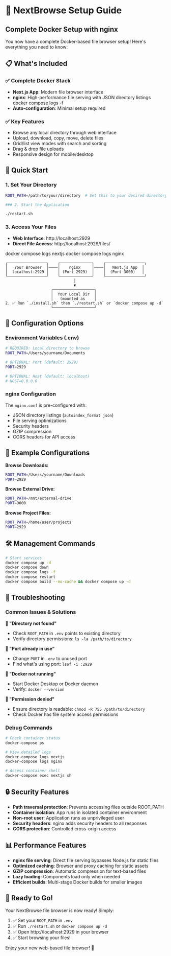 # 🚀 NextBrowse Setup Guide

## Complete Docker Setup with nginx

You now have a complete Docker-based file browser setup! Here's everything you need to know:

## 📋 What's Included

### ✅ Complete Docker Stack

- **Next.js App**: Modern file browser interface
- **nginx**: High-performance file serving with JSON directory listings
  docker compose logs -f
- **Auto-configuration**: Minimal setup required

### ✅ Key Features

- Browse any local directory through web interface
- Upload, download, copy, move, delete files
- Grid/list view modes with search and sorting
- Drag & drop file uploads
- Responsive design for mobile/desktop

## 🎯 Quick Start

### 1. Set Your Directory

```bash
ROOT_PATH=/path/to/your/directory  # Set this to your desired directory

### 2. Start the Application

./restart.sh
```

### 3. Access Your Files

- **Web Interface**: http://localhost:2929
- **Direct File Access**: http://localhost:2929/files/

docker compose logs nextjs
docker compose logs nginx

```
┌─────────────────┐    ┌──────────────┐    ┌─────────────────┐
│   Your Browser  │────│    nginx     │────│   Next.js App  │
│  localhost:2929 │    │ (Port 2929)  │    │  (Port 3000)   │
└─────────────────┘    └──────────────┘    └─────────────────┘
                              │
                              ▼
                    ┌──────────────────┐
                    │  Your Local Dir  │
                    │   (mounted as    │
2. ✅ Run `./install.sh` then `./restart.sh` or `docker compose up -d`
                    └──────────────────┘
```

## 🔧 Configuration Options

### Environment Variables (.env)

```bash
# REQUIRED: Local directory to browse
ROOT_PATH=/Users/yourname/Documents

# OPTIONAL: Port (default: 2929)
PORT=2929

# OPTIONAL: Host (default: localhost)
# HOST=0.0.0.0
```

### nginx Configuration

The `nginx.conf` is pre-configured with:

- JSON directory listings (`autoindex_format json`)
- File serving optimizations
- Security headers
- GZIP compression
- CORS headers for API access

## 📁 Example Configurations

**Browse Downloads:**

```bash
ROOT_PATH=/Users/yourname/Downloads
PORT=2929
```

**Browse External Drive:**

```bash
ROOT_PATH=/mnt/external-drive
PORT=9000
```

**Browse Project Files:**

```bash
ROOT_PATH=/home/user/projects
PORT=2929
```

## 🛠️ Management Commands

```bash
# Start services
docker compose up -d
docker compose down
docker compose logs -f
docker compose restart
docker compose build --no-cache && docker compose up -d
```

## 🐛 Troubleshooting

### Common Issues & Solutions

**🔴 "Directory not found"**

- Check `ROOT_PATH` in `.env` points to existing directory
- Verify directory permissions: `ls -la /path/to/directory`

**🔴 "Port already in use"**

- Change `PORT` in `.env` to unused port
- Find what's using port: `lsof -i :2929`

**🔴 "Docker not running"**

- Start Docker Desktop or Docker daemon
- Verify: `docker --version`

**🔴 "Permission denied"**

- Ensure directory is readable: `chmod -R 755 /path/to/directory`
- Check Docker has file system access permissions

### Debug Commands

```bash
# Check container status
docker-compose ps

# View detailed logs
docker-compose logs nextjs
docker-compose logs nginx

# Access container shell
docker-compose exec nextjs sh
```

## 🔒 Security Features

- **Path traversal protection**: Prevents accessing files outside ROOT_PATH
- **Container isolation**: App runs in isolated container environment
- **Non-root user**: Application runs as unprivileged user
- **Security headers**: nginx adds security headers to all responses
- **CORS protection**: Controlled cross-origin access

## 📊 Performance Features

- **nginx file serving**: Direct file serving bypasses Node.js for static files
- **Optimized caching**: Browser and proxy caching for static assets
- **GZIP compression**: Automatic compression for text-based files
- **Lazy loading**: Components load only when needed
- **Efficient builds**: Multi-stage Docker builds for smaller images

## 🎉 Ready to Go!

Your NextBrowse file browser is now ready! Simply:

1. ✅ Set your `ROOT_PATH` in `.env`
2. ✅ Run `./restart.sh` or `docker compose up -d`
3. ✅ Open http://localhost:2929 in your browser
4. ✅ Start browsing your files!

Enjoy your new web-based file browser! 🎊
